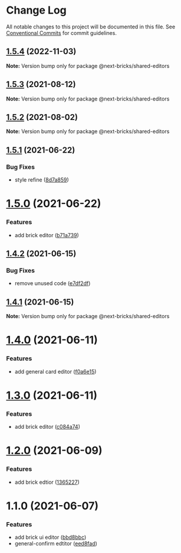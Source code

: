 # Change Log

All notable changes to this project will be documented in this file.
See [Conventional Commits](https://conventionalcommits.org) for commit guidelines.

## [1.5.4](https://github.com/easyops-cn/next-basics/compare/@next-bricks/shared-editors@1.5.3...@next-bricks/shared-editors@1.5.4) (2022-11-03)

**Note:** Version bump only for package @next-bricks/shared-editors





## [1.5.3](https://github.com/easyops-cn/next-basics/compare/@next-bricks/shared-editors@1.5.2...@next-bricks/shared-editors@1.5.3) (2021-08-12)

**Note:** Version bump only for package @next-bricks/shared-editors





## [1.5.2](https://github.com/easyops-cn/next-basics/compare/@next-bricks/shared-editors@1.5.1...@next-bricks/shared-editors@1.5.2) (2021-08-02)

**Note:** Version bump only for package @next-bricks/shared-editors





## [1.5.1](https://github.com/easyops-cn/next-basics/compare/@next-bricks/shared-editors@1.5.0...@next-bricks/shared-editors@1.5.1) (2021-06-22)


### Bug Fixes

* style refine ([8d7a859](https://github.com/easyops-cn/next-basics/commit/8d7a8592d1fd831dd1434dbb4948354c83346cb6))





# [1.5.0](https://github.com/easyops-cn/next-basics/compare/@next-bricks/shared-editors@1.4.2...@next-bricks/shared-editors@1.5.0) (2021-06-22)


### Features

* add brick editor ([b71a739](https://github.com/easyops-cn/next-basics/commit/b71a7396ac1a6dbac56a4a858535d772bce74e59))





## [1.4.2](https://github.com/easyops-cn/next-basics/compare/@next-bricks/shared-editors@1.4.1...@next-bricks/shared-editors@1.4.2) (2021-06-15)


### Bug Fixes

* remove unused code ([e7df2df](https://github.com/easyops-cn/next-basics/commit/e7df2dfc0416d752ae861e4cff095baaaf242c1d))





## [1.4.1](https://github.com/easyops-cn/next-basics/compare/@next-bricks/shared-editors@1.4.0...@next-bricks/shared-editors@1.4.1) (2021-06-15)

**Note:** Version bump only for package @next-bricks/shared-editors





# [1.4.0](https://github.com/easyops-cn/next-basics/compare/@next-bricks/shared-editors@1.3.0...@next-bricks/shared-editors@1.4.0) (2021-06-11)


### Features

* add general card editor ([f0a6e15](https://github.com/easyops-cn/next-basics/commit/f0a6e15138ae33434631fe1ec17db1afb16553f7))





# [1.3.0](https://github.com/easyops-cn/next-basics/compare/@next-bricks/shared-editors@1.2.0...@next-bricks/shared-editors@1.3.0) (2021-06-11)


### Features

* add brick editor ([c084a74](https://github.com/easyops-cn/next-basics/commit/c084a746ecb5822675f0113282b84caa64a9455d))





# [1.2.0](https://github.com/easyops-cn/next-basics/compare/@next-bricks/shared-editors@1.1.0...@next-bricks/shared-editors@1.2.0) (2021-06-09)


### Features

* add brick edtior ([1365227](https://github.com/easyops-cn/next-basics/commit/1365227ae508833eee530539662093952d8f07c2))





# 1.1.0 (2021-06-07)


### Features

* add brick ui editor ([bbd8bbc](https://github.com/easyops-cn/next-basics/commit/bbd8bbcbef3693a90dac539d264dbff34d52b788))
* general-confirm edtitor ([eed8fad](https://github.com/easyops-cn/next-basics/commit/eed8fad76cfe09b4555413260df18339f39e5237))
